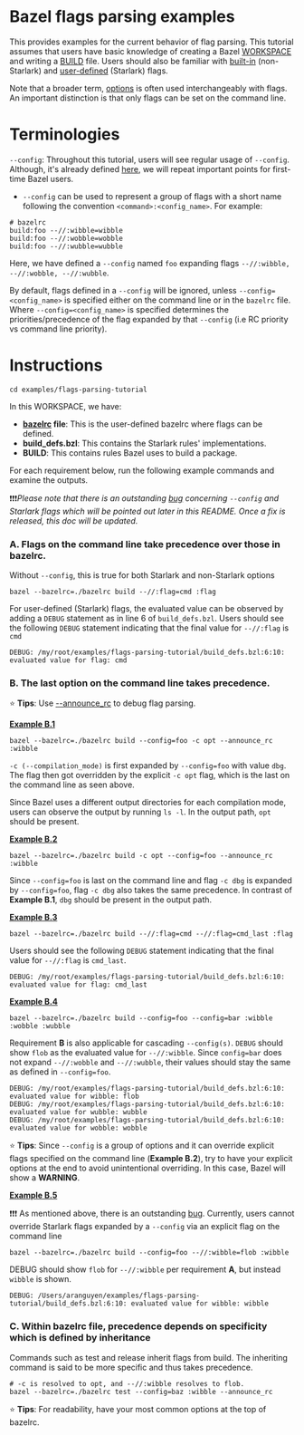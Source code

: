 Bazel flags parsing examples
========================

This provides examples for the current behavior of flag parsing. This tutorial assumes that users have basic knowledge of creating a Bazel [WORKSPACE](https://docs.bazel.build/build-ref.html#workspace) and writing a [BUILD](https://docs.bazel.build/versions/main/build-ref.html#BUILD_files) file. Users should also be familiar with [built-in](https://docs.bazel.build/versions/main/configurable-attributes.html#built-in-flags) (non-Starlark) and [user-defined](https://docs.bazel.build/versions/main/configurable-attributes.html#custom-flags) (Starlark) flags. 

Note that a broader term, [options](https://docs.bazel.build/versions/main/command-line-reference.html#option-syntax) is often used interchangeably with flags. An important distinction is that only flags can be set on the command line. 

Terminologies
========================
`--config`: Throughout this tutorial, users will see regular usage of `--config`. Although, it's already defined [here](https://docs.bazel.build/guide.html#bazelrc), we will repeat important points for first-time Bazel users.
* `--config` can be used to represent a group of flags with a short name following the convention `<command>:<config_name>`. For example:
```
# bazelrc
build:foo --//:wibble=wibble
build:foo --//:wobble=wobble
build:foo --//:wubble=wubble
```
Here, we have defined a `--config` named `foo` expanding flags `--//:wibble, --//:wobble, --//:wubble`.

By default, flags defined in a `--config` will be ignored, unless `--config=<config_name>` is specified either on the command line or in the `bazelrc` file. Where `--config=<config_name>` is specified determines the priorities/precedence of the flag expanded by that `--config` (i.e RC priority vs command line priority).

Instructions
========================

```
cd examples/flags-parsing-tutorial
```
In this WORKSPACE, we have:
* <b>[bazelrc](https://docs.bazel.build/guide.html#bazelrc-the-bazel-configuration-file) file</b>: This is the user-defined bazelrc where flags can be defined.
* <b>build_defs.bzl</b>: This contains the Starlark rules' implementations.
* <b>BUILD</b>: This contains rules Bazel uses to build a package.

For each requirement below, run the following example commands and examine the outputs. 

❗❗❗<i>Please note that there is an outstanding [bug](https://github.com/bazelbuild/bazel/issues/13603) concerning `--config` and Starlark flags which will be pointed out later in this README. Once a fix is released, this doc will be updated.</i>

### A. Flags on the command line take precedence over those in bazelrc. ### 
Without `--config`, this is true for both Starlark and non-Starlark options
```
bazel --bazelrc=./bazelrc build --//:flag=cmd :flag
```
For user-defined (Starlark) flags, the evaluated value can be observed by adding a `DEBUG` statement as in line 6 of `build_defs.bzl`. Users should see the following `DEBUG` statement indicating that the final value for `--//:flag` is `cmd`
```
DEBUG: /my/root/examples/flags-parsing-tutorial/build_defs.bzl:6:10: evaluated value for flag: cmd
```
### B. The last option on the command line takes precedence. ###
⭐ <b>Tips</b>: Use [--announce_rc](https://docs.bazel.build/user-manual.html#flag--announce_rc) to debug flag parsing.

<u><b>Example B.1</b></u>
```
bazel --bazelrc=./bazelrc build --config=foo -c opt --announce_rc :wibble
```
`-c (--compilation_mode)` is first expanded by `--config=foo` with value `dbg`. The flag then got overridden by the explicit `-c opt` flag, which is the last on the command line as seen above. 

Since Bazel uses a different output directories for each compilation mode, users can observe the output by running `ls -l`. In the output path, `opt` should be present.

<u><b>Example B.2</b></u>
```
bazel --bazelrc=./bazelrc build -c opt --config=foo --announce_rc :wibble
```
Since `--config=foo` is last on the command line and flag `-c dbg` is expanded by `--config=foo`, flag `-c dbg` also takes the same precedence. In contrast of <b>Example B.1</b>, `dbg` should be present in the output path.

<u><b>Example B.3</b></u>
```
bazel --bazelrc=./bazelrc build --//:flag=cmd --//:flag=cmd_last :flag
```
Users should see the following `DEBUG` statement indicating that the final value for `--//:flag` is `cmd_last`.
```
DEBUG: /my/root/examples/flags-parsing-tutorial/build_defs.bzl:6:10: evaluated value for flag: cmd_last
```
<u><b>Example B.4</b></u>
```
bazel --bazelrc=./bazelrc build --config=foo --config=bar :wibble :wobble :wubble
```
Requirement <b>B</b> is also applicable for cascading `--config(s)`. `DEBUG` should show `flob` as the evaluated value for `--//:wibble`. Since `config=bar` does not expand `--//:wobble` and `--//:wubble`, their values should stay the same as defined in `--config=foo`.
```
DEBUG: /my/root/examples/flags-parsing-tutorial/build_defs.bzl:6:10: evaluated value for wibble: flob
DEBUG: /my/root/examples/flags-parsing-tutorial/build_defs.bzl:6:10: evaluated value for wubble: wubble
DEBUG: /my/root/examples/flags-parsing-tutorial/build_defs.bzl:6:10: evaluated value for wobble: wobble
```
⭐ <b>Tips</b>: Since `--config` is a group of options and it can override explicit flags specified on the command line (<b>Example B.2</b>), try to have your explicit options at the end to avoid unintentional overriding. In this case, Bazel will show a <b>WARNING</b>.

<u><b>Example B.5</b></u>

❗❗❗ As mentioned above, there is an outstanding [bug](https://github.com/bazelbuild/bazel/issues/13603). Currently, users cannot override Starlark flags expanded by a `--config` via an explicit flag on the command line
```
bazel --bazelrc=./bazelrc build --config=foo --//:wibble=flob :wibble
```
DEBUG should show `flob` for `--//:wibble` per requirement <b>A</b>, but instead `wibble` is shown.
```
DEBUG: /Users/aranguyen/examples/flags-parsing-tutorial/build_defs.bzl:6:10: evaluated value for wibble: wibble
```
### C. Within bazelrc file, precedence depends on specificity which is defined by inheritance ###
Commands such as test and release inherit flags from build. The inheriting command is said to be more specific and thus takes precedence.
```
# -c is resolved to opt, and --//:wibble resolves to flob.
bazel --bazelrc=./bazelrc test --config=baz :wibble --announce_rc
```
⭐ <b>Tips</b>: For readability, have your most common options at the top of bazelrc.


